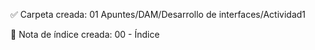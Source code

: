 ✅ Carpeta creada: 01 Apuntes/DAM/Desarrollo de interfaces/Actividad1

📄 Nota de índice creada: 00 - Índice
